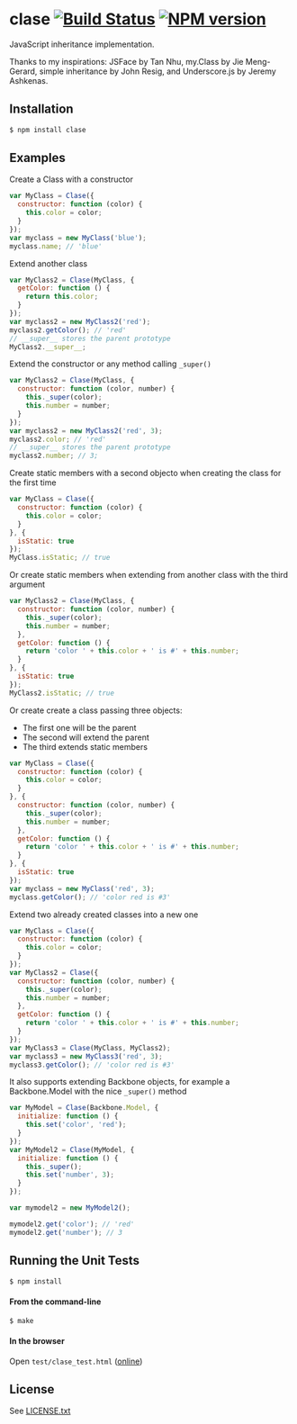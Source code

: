# clase [![Build Status](https://travis-ci.org/dciccale/clase.png?branch=master)](https://travis-ci.org/dciccale/clase) [![NPM version](https://badge.fury.io/js/clase.png)](http://badge.fury.io/js/clase)

JavaScript inheritance implementation.

Thanks to my inspirations: JSFace by Tan Nhu, my.Class by Jie Meng-Gerard, simple inheritance by
John Resig, and Underscore.js by Jeremy Ashkenas.

## Installation

```bash
$ npm install clase
```

## Examples

Create a Class with a constructor
```javascript
var MyClass = Clase({
  constructor: function (color) {
    this.color = color;
  }
});
var myclass = new MyClass('blue');
myclass.name; // 'blue'
```

Extend another class
```javascript
var MyClass2 = Clase(MyClass, {
  getColor: function () {
    return this.color;
  }
});
var myclass2 = new MyClass2('red');
myclass2.getColor(); // 'red'
// __super__ stores the parent prototype
MyClass2.__super__;
```

Extend the constructor or any method calling `_super()`
```javascript
var MyClass2 = Clase(MyClass, {
  constructor: function (color, number) {
    this._super(color);
    this.number = number;
  }
});
var myclass2 = new MyClass2('red', 3);
myclass2.color; // 'red'
// __super__ stores the parent prototype
myclass2.number; // 3;
```

Create static members with a second objecto when creating the class for the first time
```javascript
var MyClass = Clase({
  constructor: function (color) {
    this.color = color;
  }
}, {
  isStatic: true
});
MyClass.isStatic; // true
```

Or create static members when extending from another class with the third argument
```javascript
var MyClass2 = Clase(MyClass, {
  constructor: function (color, number) {
    this._super(color);
    this.number = number;
  },
  getColor: function () {
    return 'color ' + this.color + ' is #' + this.number;
  }
}, {
  isStatic: true
});
MyClass2.isStatic; // true
```

Or create create a class passing three objects:
- The first one will be the parent
- The second will extend the parent
- The third extends static members

```javascript
var MyClass = Clase({
  constructor: function (color) {
    this.color = color;
  }
}, {
  constructor: function (color, number) {
    this._super(color);
    this.number = number;
  },
  getColor: function () {
    return 'color ' + this.color + ' is #' + this.number;
  }
}, {
  isStatic: true
});
var myclass = new MyClass('red', 3);
myclass.getColor(); // 'color red is #3'
```

Extend two already created classes into a new one
```javascript
var MyClass = Clase({
  constructor: function (color) {
    this.color = color;
  }
});
var MyClass2 = Clase({
  constructor: function (color, number) {
    this._super(color);
    this.number = number;
  },
  getColor: function () {
    return 'color ' + this.color + ' is #' + this.number;
  }
});
var MyClass3 = Clase(MyClass, MyClass2);
var myclass3 = new MyClass3('red', 3);
myclass3.getColor(); // 'color red is #3'
```

It also supports extending Backbone objects, for example a Backbone.Model with the nice `_super()` method
```javascript
var MyModel = Clase(Backbone.Model, {
  initialize: function () {
    this.set('color', 'red');
  }
});
var MyModel2 = Clase(MyModel, {
  initialize: function () {
    this._super();
    this.set('number', 3);
  }
});

var mymodel2 = new MyModel2();

mymodel2.get('color'); // 'red'
mymodel2.get('number'); // 3
```

## Running the Unit Tests

```bash
$ npm install
```

#### From the command-line

```bash
$ make
```

#### In the browser

Open `test/clase_test.html` ([online](http://denis.io/clase/test/clase_test.html))


## License
See [LICENSE.txt](https://raw.github.com/dciccale/clase/master/LICENSE.txt)
